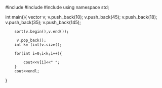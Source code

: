 #include <iostream>
 #include<vector>
 #include<algorithm>
 using namespace std;



 int main(){
     vector<int> v;
     v.push_back(10);
     v.push_back(45);
      v.push_back(18);
       v.push_back(35);
        v.push_back(145);

        sort(v.begin(),v.end());
    
         v.pop_back();
        int k= (int)v.size();

        for(int i=0;i<k;i++){

            cout<<v[i]<<" ";
        }
        cout<<endl;


         

 }
